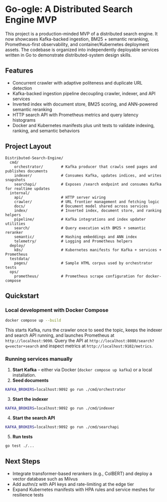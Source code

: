 # Go-ogle: A Distributed Search Engine MVP

This project is a production-minded MVP of a distributed search engine. It now showcases Kafka-backed ingestion, BM25 + semantic reranking, Prometheus-first observability, and container/Kubernetes deployment assets. The codebase is organized into independently deployable services written in Go to demonstrate distributed-system design skills.

## Features

- Concurrent crawler with adaptive politeness and duplicate URL detection
- Kafka-backed ingestion pipeline decoupling crawler, indexer, and API services
- Inverted index with document store, BM25 scoring, and ANN-powered semantic reranking
- HTTP search API with Prometheus metrics and query latency histograms
- Docker and Kubernetes manifests plus unit tests to validate indexing, ranking, and semantic behaviors

## Project Layout

```
Distributed-Search-Engine/
  cmd/
    orchestrator/        # Kafka producer that crawls seed pages and publishes documents
    indexer/             # Consumes Kafka, updates indices, and writes snapshots
    searchapi/           # Exposes /search endpoint and consumes Kafka for realtime updates
  internal/
    api/                 # HTTP server wiring
    crawler/             # URL frontier management and fetching logic
    docs/                # Document model shared across services
    index/               # Inverted index, document store, and ranking helpers
    pipeline/            # Kafka integrations and index updater utilities
    search/              # Query execution with BM25 + semantic reranker
    semantic/            # Hashing embeddings and ANN index
    telemetry/           # Logging and Prometheus helpers
  deploy/
    k8s/                 # Kubernetes manifests for Kafka + services + Prometheus
  testdata/
    pages/               # Sample HTML corpus used by orchestrator tests
  ops/
    prometheus/          # Prometheus scrape configuration for docker-compose
```

## Quickstart

### Local development with Docker Compose

```bash
docker compose up --build
```

This starts Kafka, runs the crawler once to seed the topic, keeps the indexer and search API running, and launches Prometheus at `http://localhost:9090`. Query the API at `http://localhost:8080/search?q=vector+search` and inspect metrics at `http://localhost:9102/metrics`.

### Running services manually

1. **Start Kafka** – either via Docker (`docker compose up kafka`) or a local installation.
2. **Seed documents**

  ```bash
  KAFKA_BROKERS=localhost:9092 go run ./cmd/orchestrator
  ```

3. **Start the indexer**

  ```bash
  KAFKA_BROKERS=localhost:9092 go run ./cmd/indexer
  ```

4. **Start the search API**

  ```bash
  KAFKA_BROKERS=localhost:9092 go run ./cmd/searchapi
  ```

5. **Run tests**

  ```bash
  go test ./...
  ```

## Next Steps

- Integrate transformer-based rerankers (e.g., ColBERT) and deploy a vector database such as Milvus
- Add authn/z with API keys and rate-limiting at the edge tier
- Expand Kubernetes manifests with HPA rules and service meshes for resilience tests

